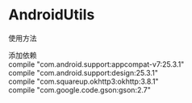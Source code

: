 # AndroidUtils

使用方法<br />

添加依赖<br />
compile "com.android.support:appcompat-v7:25.3.1"<br />
compile "com.android.support:design:25.3.1"<br />
compile "com.squareup.okhttp3:okhttp:3.8.1"<br />
compile "com.google.code.gson:gson:2.7"<br />

